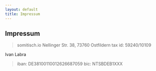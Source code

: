```yaml
---
layout: default
title: Impressum
---
```

## Impressum

>somitisch.io
>Nellinger Str. 38, 73760 Ostfildern
>tax id: 59240/10109

Ivan Labra
>iban: DE38100110012626687059
>bic: NTSBDEB1XXX

